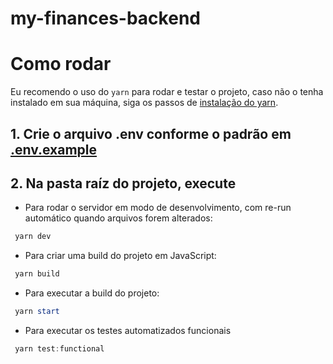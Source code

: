 # my-finances-backend
 
 # Como rodar
Eu recomendo o uso do `yarn` para rodar e testar o projeto, caso não o tenha instalado em sua máquina, siga os passos de [instalação do yarn](https://classic.yarnpkg.com/lang/en/docs/install/#windows-stable).

 ## 1. Crie o arquivo .env conforme o padrão em [.env.example](.env.example)
 ## 2. Na pasta raíz do projeto, execute
 * Para rodar o servidor em modo de desenvolvimento, com re-run automático quando arquivos forem alterados:
 ```powershell
  yarn dev 
 ```
 * Para criar uma build do projeto em JavaScript:
 ```powershell
  yarn build
 ```
 * Para executar a build do projeto:
 ```powershell
  yarn start
 ```
 * Para executar os testes automatizados funcionais
 ```powershell
  yarn test:functional
 ```